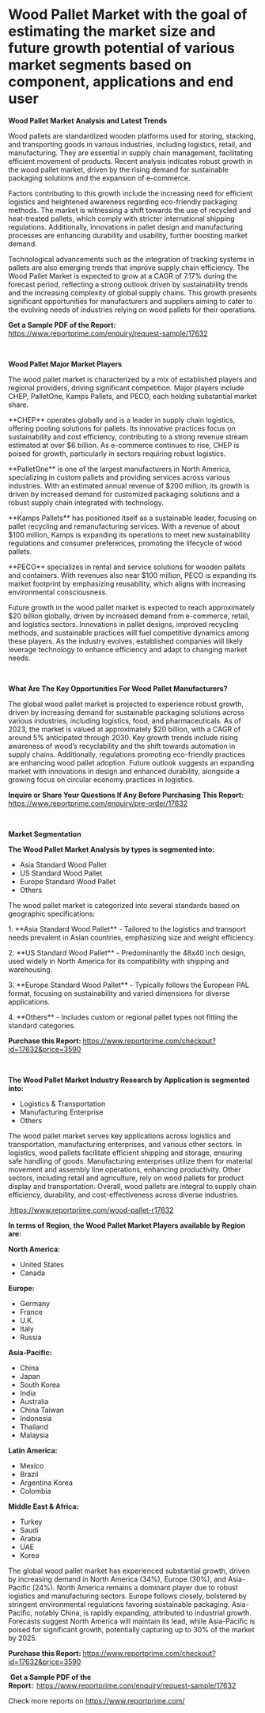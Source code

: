 <p><h1>Wood Pallet Market with the goal of estimating the market size and future growth potential of various market segments based on component, applications and end user</h1></p><p><strong>Wood Pallet Market Analysis and Latest Trends</strong></p>
<p><p>Wood pallets are standardized wooden platforms used for storing, stacking, and transporting goods in various industries, including logistics, retail, and manufacturing. They are essential in supply chain management, facilitating efficient movement of products. Recent analysis indicates robust growth in the wood pallet market, driven by the rising demand for sustainable packaging solutions and the expansion of e-commerce.</p><p>Factors contributing to this growth include the increasing need for efficient logistics and heightened awareness regarding eco-friendly packaging methods. The market is witnessing a shift towards the use of recycled and heat-treated pallets, which comply with stricter international shipping regulations. Additionally, innovations in pallet design and manufacturing processes are enhancing durability and usability, further boosting market demand.</p><p>Technological advancements such as the integration of tracking systems in pallets are also emerging trends that improve supply chain efficiency. The Wood Pallet Market is expected to grow at a CAGR of 7.17% during the forecast period, reflecting a strong outlook driven by sustainability trends and the increasing complexity of global supply chains. This growth presents significant opportunities for manufacturers and suppliers aiming to cater to the evolving needs of industries relying on wood pallets for their operations.</p></p>
<p><strong>Get a Sample PDF of the Report:&nbsp;</strong> <a href="https://www.reportprime.com/enquiry/request-sample/17632?utm_campaign=3344&utm_medium=2&utm_source=Github&utm_content=ia&utm_term=18032025&utm_id=wood-pallet">https://www.reportprime.com/enquiry/request-sample/17632</a></p>
<p>&nbsp;</p>
<p><strong>Wood Pallet Major Market Players</strong></p>
<p><p>The wood pallet market is characterized by a mix of established players and regional providers, driving significant competition. Major players include CHEP, PalletOne, Kamps Pallets, and PECO, each holding substantial market share.</p><p>**CHEP** operates globally and is a leader in supply chain logistics, offering pooling solutions for pallets. Its innovative practices focus on sustainability and cost efficiency, contributing to a strong revenue stream estimated at over $6 billion. As e-commerce continues to rise, CHEP is poised for growth, particularly in sectors requiring robust logistics.</p><p>**PalletOne** is one of the largest manufacturers in North America, specializing in custom pallets and providing services across various industries. With an estimated annual revenue of $200 million, its growth is driven by increased demand for customized packaging solutions and a robust supply chain integrated with technology.</p><p>**Kamps Pallets** has positioned itself as a sustainable leader, focusing on pallet recycling and remanufacturing services. With a revenue of about $100 million, Kamps is expanding its operations to meet new sustainability regulations and consumer preferences, promoting the lifecycle of wood pallets.</p><p>**PECO** specializes in rental and service solutions for wooden pallets and containers. With revenues also near $100 million, PECO is expanding its market footprint by emphasizing reusability, which aligns with increasing environmental consciousness.</p><p>Future growth in the wood pallet market is expected to reach approximately $20 billion globally, driven by increased demand from e-commerce, retail, and logistics sectors. Innovations in pallet designs, improved recycling methods, and sustainable practices will fuel competitive dynamics among these players. As the industry evolves, established companies will likely leverage technology to enhance efficiency and adapt to changing market needs.</p></p>
<p>&nbsp;</p>
<p><strong>What Are The Key Opportunities For Wood Pallet Manufacturers?</strong></p>
<p><p>The global wood pallet market is projected to experience robust growth, driven by increasing demand for sustainable packaging solutions across various industries, including logistics, food, and pharmaceuticals. As of 2023, the market is valued at approximately $20 billion, with a CAGR of around 5% anticipated through 2030. Key growth trends include rising awareness of wood’s recyclability and the shift towards automation in supply chains. Additionally, regulations promoting eco-friendly practices are enhancing wood pallet adoption. Future outlook suggests an expanding market with innovations in design and enhanced durability, alongside a growing focus on circular economy practices in logistics.</p></p>
<p><strong>Inquire or Share Your Questions If Any Before Purchasing This Report:</strong> <a href="https://www.reportprime.com/enquiry/pre-order/17632?utm_campaign=3344&utm_medium=2&utm_source=Github&utm_content=ia&utm_term=18032025&utm_id=wood-pallet">https://www.reportprime.com/enquiry/pre-order/17632</a></p>
<p>&nbsp;</p>
<p><strong>Market Segmentation</strong></p>
<p><strong>The Wood Pallet Market Analysis by types is segmented into:</strong></p>
<p><ul><li>Asia Standard Wood Pallet</li><li>US Standard Wood Pallet</li><li>Europe Standard Wood Pallet</li><li>Others</li></ul></p>
<p><p>The wood pallet market is categorized into several standards based on geographic specifications: </p><p>1. **Asia Standard Wood Pallet** - Tailored to the logistics and transport needs prevalent in Asian countries, emphasizing size and weight efficiency.</p><p>2. **US Standard Wood Pallet** - Predominantly the 48x40 inch design, used widely in North America for its compatibility with shipping and warehousing.</p><p>3. **Europe Standard Wood Pallet** - Typically follows the European PAL format, focusing on sustainability and varied dimensions for diverse applications.</p><p>4. **Others** - Includes custom or regional pallet types not fitting the standard categories.</p></p>
<p><strong>Purchase this Report:&nbsp;</strong><a href="https://www.reportprime.com/checkout?id=17632&price=3590&utm_campaign=3344&utm_medium=2&utm_source=Github&utm_content=ia&utm_term=18032025&utm_id=wood-pallet">https://www.reportprime.com/checkout?id=17632&price=3590</a></p>
<p>&nbsp;</p>
<p><strong>The Wood Pallet Market Industry Research by Application is segmented into:</strong></p>
<p><ul><li>Logistics & Transportation</li><li>Manufacturing Enterprise</li><li>Others</li></ul></p>
<p><p>The wood pallet market serves key applications across logistics and transportation, manufacturing enterprises, and various other sectors. In logistics, wood pallets facilitate efficient shipping and storage, ensuring safe handling of goods. Manufacturing enterprises utilize them for material movement and assembly line operations, enhancing productivity. Other sectors, including retail and agriculture, rely on wood pallets for product display and transportation. Overall, wood pallets are integral to supply chain efficiency, durability, and cost-effectiveness across diverse industries.</p></p>
<p><a href="https://www.reportprime.com/wood-pallet-r17632?utm_campaign=3344&utm_medium=2&utm_source=Github&utm_content=ia&utm_term=18032025&utm_id=wood-pallet">&nbsp;https://www.reportprime.com/wood-pallet-r17632</a></p>
<p><strong>In terms of Region, the Wood Pallet Market Players available by Region are:</strong></p>
<p>
    <p> <strong> North America: </strong>
        <ul>
            <li>United States</li>
            <li>Canada</li>
        </ul>
        </p> 
    <p> <strong> Europe: </strong>
        <ul>
            <li>Germany</li>
            <li>France</li>
            <li>U.K.</li>
            <li>Italy</li>
            <li>Russia</li>
        </ul>
        </p> 
    <p> <strong> Asia-Pacific: </strong>
        <ul>
            <li>China</li>
            <li>Japan</li>
            <li>South Korea</li>
            <li>India</li>
            <li>Australia</li>
            <li>China Taiwan</li>
            <li>Indonesia</li>
            <li>Thailand</li>
            <li>Malaysia</li>
        </ul>
        </p> 
    <p> <strong> Latin America: </strong>
        <ul>
            <li>Mexico</li>
            <li>Brazil</li>
            <li>Argentina Korea</li>
            <li>Colombia</li>
        </ul>
        </p> 
    <p> <strong> Middle East & Africa: </strong>
        <ul>
            <li>Turkey</li>
            <li>Saudi</li>
            <li>Arabia</li>
            <li>UAE</li>
            <li>Korea</li>
        </ul>
    </p>
    </p>
<p><p>The global wood pallet market has experienced substantial growth, driven by increasing demand in North America (34%), Europe (30%), and Asia-Pacific (24%). North America remains a dominant player due to robust logistics and manufacturing sectors. Europe follows closely, bolstered by stringent environmental regulations favoring sustainable packaging. Asia-Pacific, notably China, is rapidly expanding, attributed to industrial growth. Forecasts suggest North America will maintain its lead, while Asia-Pacific is poised for significant growth, potentially capturing up to 30% of the market by 2025.</p></p>
<p><strong>Purchase this Report: </strong><a href="https://www.reportprime.com/checkout?id=17632&price=3590&utm_campaign=3344&utm_medium=2&utm_source=Github&utm_content=ia&utm_term=18032025&utm_id=wood-pallet">https://www.reportprime.com/checkout?id=17632&price=3590</a></p>
<p>&nbsp;<strong>Get a Sample PDF of the Report:&nbsp;&nbsp;</strong><a href="https://www.reportprime.com/enquiry/request-sample/17632?utm_campaign=3344&utm_medium=2&utm_source=Github&utm_content=ia&utm_term=18032025&utm_id=wood-pallet">https://www.reportprime.com/enquiry/request-sample/17632</a></p>
<p><strong></strong></p>
<p>Check more reports on <a href="https://www.reportprime.com/?utm_campaign=3344&utm_medium=2&utm_source=Github&utm_content=ia&utm_term=18032025&utm_id=wood-pallet">https://www.reportprime.com/</a></p>